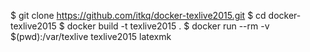 $ git clone https://github.com/itkq/docker-texlive2015.git
$ cd docker-texlive2015
$ docker build -t texlive2015 .
$ docker run --rm -v $(pwd):/var/texlive texlive2015 latexmk
